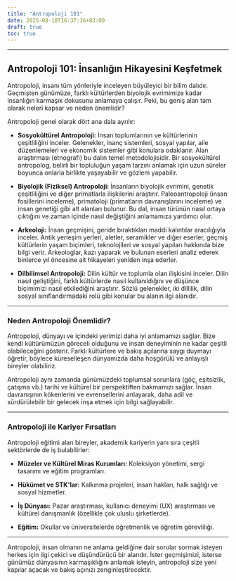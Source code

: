 ```yaml
---
title: "Antropoloji 101"
date: 2025-08-10T16:37:16+03:00
draft: true
toc: true
---
```

---

## Antropoloji 101: İnsanlığın Hikayesini Keşfetmek

Antropoloji, insanı tüm yönleriyle inceleyen büyüleyici bir bilim dalıdır. Geçmişten günümüze, farklı kültürlerden biyolojik evrimimize kadar insanlığın karmaşık dokusunu anlamaya çalışır. Peki, bu geniş alan tam olarak neleri kapsar ve neden önemlidir?

Antropoloji genel olarak dört ana dala ayrılır:

- **Sosyokültürel Antropoloji:** İnsan toplumlarının ve kültürlerinin çeşitliliğini inceler. Gelenekler, inanç sistemleri, sosyal yapılar, aile düzenlemeleri ve ekonomik sistemler gibi konulara odaklanır. Alan araştırması (etnografi) bu dalın temel metodolojisidir. Bir sosyokültürel antropolog, belirli bir topluluğun yaşam tarzını anlamak için uzun süreler boyunca onlarla birlikte yaşayabilir ve gözlem yapabilir.
    
- **Biyolojik (Fiziksel) Antropoloji:** İnsanların biyolojik evrimini, genetik çeşitliliğini ve diğer primatlarla ilişkilerini araştırır. Paleoantropoloji (insan fosillerini inceleme), primatoloji (primatların davranışlarını inceleme) ve insan genetiği gibi alt alanları bulunur. Bu dal, insan türünün nasıl ortaya çıktığını ve zaman içinde nasıl değiştiğini anlamamıza yardımcı olur.
    
- **Arkeoloji:** İnsan geçmişini, geride bıraktıkları maddi kalıntılar aracılığıyla inceler. Antik yerleşim yerleri, aletler, seramikler ve diğer eserler, geçmiş kültürlerin yaşam biçimleri, teknolojileri ve sosyal yapıları hakkında bize bilgi verir. Arkeologlar, kazı yaparak ve bulunan eserleri analiz ederek binlerce yıl öncesine ait hikayeleri yeniden inşa ederler.
    
- **Dilbilimsel Antropoloji:** Dilin kültür ve toplumla olan ilişkisini inceler. Dilin nasıl geliştiğini, farklı kültürlerde nasıl kullanıldığını ve düşünce biçimimizi nasıl etkilediğini araştırır. Sözlü gelenekler, iki dillilik, dilin sosyal sınıflandırmadaki rolü gibi konular bu alanın ilgi alanıdır.
    

---

### Neden Antropoloji Önemlidir?

Antropoloji, dünyayı ve içindeki yerimizi daha iyi anlamamızı sağlar. Bize kendi kültürümüzün göreceli olduğunu ve insan deneyiminin ne kadar çeşitli olabileceğini gösterir. Farklı kültürlere ve bakış açılarına saygı duymayı öğretir, böylece küreselleşen dünyamızda daha hoşgörülü ve anlayışlı bireyler olabiliriz.

Antropoloji aynı zamanda günümüzdeki toplumsal sorunlara (göç, eşitsizlik, çatışma vb.) tarihi ve kültürel bir perspektiften bakmamızı sağlar. İnsan davranışının kökenlerini ve evrensellerini anlayarak, daha adil ve sürdürülebilir bir gelecek inşa etmek için bilgi sağlayabilir.

---

### Antropoloji ile Kariyer Fırsatları

Antropoloji eğitimi alan bireyler, akademik kariyerin yanı sıra çeşitli sektörlerde de iş bulabilirler:

- **Müzeler ve Kültürel Miras Kurumları:** Koleksiyon yönetimi, sergi tasarımı ve eğitim programları.
    
- **Hükümet ve STK'lar:** Kalkınma projeleri, insan hakları, halk sağlığı ve sosyal hizmetler.
    
- **İş Dünyası:** Pazar araştırması, kullanıcı deneyimi (UX) araştırması ve kültürel danışmanlık (özellikle çok uluslu şirketlerde).
    
- **Eğitim:** Okullar ve üniversitelerde öğretmenlik ve öğretim görevliliği.
    

---

Antropoloji, insan olmanın ne anlama geldiğine dair sorular sormak isteyen herkes için ilgi çekici ve düşündürücü bir alandır. İster geçmişimizi, isterse günümüz dünyasının karmaşıklığını anlamak isteyin, antropoloji size yeni kapılar açacak ve bakış açınızı zenginleştirecektir.